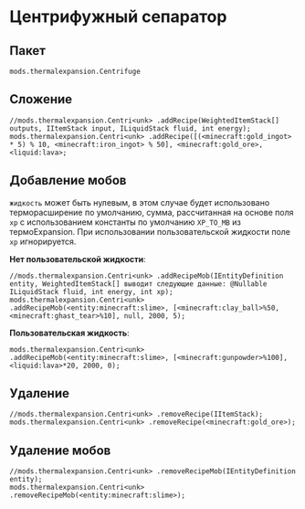 # Центрифужный сепаратор

## Пакет

`mods.thermalexpansion.Centrifuge`

## Сложение

```zenscript
//mods.thermalexpansion.Centri<unk> .addRecipe(WeightedItemStack[] outputs, IItemStack input, ILiquidStack fluid, int energy);
mods.thermalexpansion.Centri<unk> .addRecipe([(<minecraft:gold_ingot> * 5) % 10, <minecraft:iron_ingot> % 50], <minecraft:gold_ore>, <liquid:lava>;

```

## Добавление мобов

`жидкость` может быть нулевым, в этом случае будет использовано терморасширение по умолчанию, сумма, рассчитанная на основе поля `xp` с использованием константы по умолчанию `XP_TO_MB` из термоExpansion. При использовании пользовательской жидкости поле `xp` игнорируется.

**Нет пользовательской жидкости**:

```zenscript
//mods.thermalexpansion.Centri<unk> .addRecipeMob(IEntityDefinition entity, WeightedItemStack[] выводит следующие данные: @Nullable ILiquidStack fluid, int energy, int xp);
mods.thermalexpansion.Centri<unk> .addRecipeMob(<entity:minecraft:slime>, [<minecraft:clay_ball>%50, <minecraft:ghast_tear>%10], null, 2000, 5);
```

**Пользовательская жидкость**:

```zenscript
mods.thermalexpansion.Centri<unk> .addRecipeMob(<entity:minecraft:slime>, [<minecraft:gunpowder>%100], <liquid:lava>*20, 2000, 0);
```

## Удаление

```zenscript
//mods.thermalexpansion.Centri<unk> .removeRecipe(IItemStack);
mods.thermalexpansion.Centri<unk> .removeRecipe(<minecraft:gold_ore>);
```

## Удаление мобов

```zenscript
//mods.thermalexpansion.Centri<unk> .removeRecipeMob(IEntityDefinition entity);
mods.thermalexpansion.Centri<unk> .removeRecipeMob(<entity:minecraft:slime>);
```